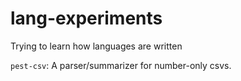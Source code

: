 # lang-experiments
Trying to learn how languages are written

`pest-csv`: A parser/summarizer for number-only csvs.